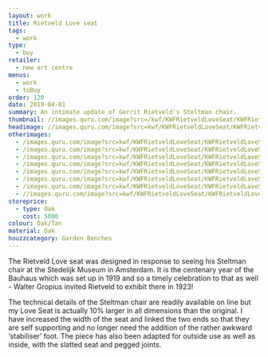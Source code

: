 ```yaml
---
layout: work
title: Rietveld Love seat
tags:
  - work
type:
  - buy
retailer:
  - new art centre
menus:
  - work
  - toBuy
order: 120
date: 2019-04-01
summary: An intimate update of Gerrit Rietveld's Steltman chair.
thumbnail: //images.quru.com/image?src=/kwf/KWFRietveldLoveSeat/KWFRietveldLoveSeat34.jpg&bottom=0.86563&top=0.19688&width=175&height=175
headimage: //images.quru.com/image?src=kwf/KWFRietveldLoveSeat/KWFRietveldLoveSeat.jpg
otherimages:
  - /images.quru.com/image?src=kwf/KWFRietveldLoveSeat/KWFRietveldLoveSeatFront.jpg
  - /images.quru.com/image?src=kwf/KWFRietveldLoveSeat/KWFRietveldLoveSeatSide.jpg
  - /images.quru.com/image?src=kwf/KWFRietveldLoveSeat/KWFRietveldLoveSeat34.jpg
  - /images.quru.com/image?src=kwf/KWFRietveldLoveSeat/KWFRietveldLoveSeatModelled.jpg
  - /images.quru.com/image?src=kwf/KWFRietveldLoveSeat/KWFRietveldLoveSeatArmDetail.jpg
  - /images.quru.com/image?src=kwf/KWFRietveldLoveSeat/KWFRietveldLoveSeatBackDetail.jpg
  - /images.quru.com/image?src=kwf/KWFRietveldLoveSeat/KWFRietveldLoveSeatJointDetail.jpg
  - //images.quru.com/image?src=kwf/KWFRietveldLoveSeat/KWFRietveldLoveSeatAtNewArtCentre.jpg
storeprice:
  - type: Oak
    cost: 5000
colour: Oak/Tan
material: Oak
houzzcategory: Garden Benches
---
```


The Rietveld Love seat was designed in response to seeing his Steltman chair at the Stedelijk Museum in Amsterdam. It is the centenary year of the Bauhaus which was set up in 1919 and so a timely celebration to that as well - Walter Gropius invited Rietveld to exhibit there in 1923!

The technical details of the Steltman chair are readily available on line but my Love Seat is actually 10% larger in all dimensions than the original. I have increased the width of the seat and linked the two ends so that they are self supporting and no longer need the addition of the rather awkward ‘stabiliser’ foot. The piece has also been adapted for outside use as well as inside, with the slatted seat and pegged joints.
